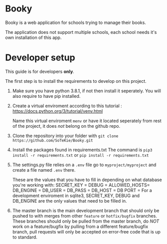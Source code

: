 # Booky
Booky is a web application for schools trying to manage their books.

The application does not support multiple schools, each school needs it's own installation of this app.


# Developer setup

This guide is for developers **only**.

The first step is to install the requirements to develop on this project.

1.  Make sure you have python 3.8.1, if not then install it seperately.
    You will also require to have pip installed.

2.  Create a virtual enviroment according to this tutorial : https://docs.python.org/3/tutorial/venv.html
    
    Name this virtual enviroment `menv` or have it located seperately from rest of the project, it does *not* belong on the github repo.

3.  Clone the repository into your folder with `git clone https://github.com/SoTeKie/Booky.git`

4.  Install the packages found in requirements.txt
    The command is `pip3 install -r requirements.txt` or `pip install -r requirements.txt`

5.  The settings.py file relies on a `.env` file go to `myproject/myproject` and create a file named `.env` there.

    These are the values that you have to fill in depending on what database you're working with:   SECRET_KEY = 
                                                                                                    DEBUG = 
                                                                                                    ALLOWED_HOSTS= 
                                                                                                    DB_ENGINE = 
                                                                                                    DB_USER = 
                                                                                                    DB_PASS = 
                                                                                                    DB_HOST = 
                                                                                                    DB PORT = 
    For a development enviroment in sqlite3, SECRET_KEY, DEBUG and DB_ENGINE are the only values that need to be filled in.

6.  The master branch is the main development branch that should only be pushed to with merges from other `feature` or `hotfix/bugfix` branches.
    These branches should only be pulled from the master branch, do *NOT* work on a feature/bugfix by pulling from a different feature/bugfix branch,
    pull requests will only be accepted on error-free code that is up to standard.